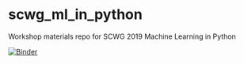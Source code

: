 # scwg_ml_in_python
Workshop materials repo for SCWG 2019 Machine Learning in Python

[![Binder](https://mybinder.org/badge_logo.svg)](https://mybinder.org/v2/gh/jerdra/scwg_ml_in_python/master)
